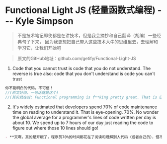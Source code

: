 # Functional Light JS (轻量函数式编程) --- Kyle Simpson
> 不是技术笔记即使都是在讲技术，但是我会摘抄和自己翻译（胡编）一些经典句子下来， 因为我更想把自己带入这些技术大牛的思维里去，去理解和学习它，让我们开始吧  

> 原文的GitHub地址：github.com/getify/Functional-Light-JS


1.  Code that you cannot trust is code that you do not understand. The reverse is true also: code that you don't understand is code you can't trust  

```js
你不能明白的代码，不可信！
//(原文好绕，一句话就是这个)
//(其实就在说: Functional programming is f**king pretty great. That is EASY to understand. Use it bro!)
```


2. It's widely estimated that developers spend 70% of code maintenance time on reading to understand it. That is eye-opening. 70%. No wonder the global average for a programmer's lines of code written per day is about 10. We spend up to 7 hours of our day just reading the code to figure out where those 10 lines should go!  
```md
- **天啊，真的是开眼了，程序员70%的时间都花在了阅读和理解别人代码（或者自己的），怪不得程序员平均每天写的代码量只有10行**
```